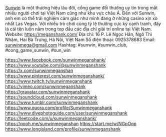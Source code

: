 <a href="https://meganshank.com/">Sunwin</a> là một thương hiệu lâu đời, cổng game đổi thưởng uy tín trong mắt nhiều người chơi tại Việt Nam cũng như khu vực châu Á. Đến với Sunwin, anh em có thể trải nghiệm cảm giác như mình đang ở những casino xịn xò nhất Las Vegas. Với nhiều trò chơi cùng tỷ lệ thưởng cực kỳ cạnh tranh, đây là cái tên luôn nằm trong top đầu các địa chỉ giải trí online tại Việt Nam.
Website: <a href="https://meganshank.com/">https://meganshank.com/</a>
Địa chỉ: 16 P. Lê Ngọc Hân, Ngô Thì Nhậm, Hai Bà Trưng, Hà Nội, Việt Nam
Số điện thoại: 0925378683
Email: sunwinmega@gmail.com
Hashtag: #sunwin, #sunwin_club, #cong_game_sunwin, #sun_win

<a href="https://www.facebook.com/sunwinmeganshank/">https://www.facebook.com/sunwinmeganshank/</a>
<a href="https://www.youtube.com/@sunwinmeganshank">https://www.youtube.com/@sunwinmeganshank</a>
<a href="https://x.com/sunwinmeganshan">https://x.com/sunwinmeganshan</a>
<a href="https://www.pinterest.com/sunwinmeganshank/">https://www.pinterest.com/sunwinmeganshank/</a>
<a href="https://www.twitch.tv/sunwinmeganshank">https://www.twitch.tv/sunwinmeganshank</a>
<a href="https://vimeo.com/sunwinmeganshank">https://vimeo.com/sunwinmeganshank</a>
<a href="https://gravatar.com/sunwinmeganshank">https://gravatar.com/sunwinmeganshank</a>
<a href="https://soundcloud.com/sunwinmeganshank">https://soundcloud.com/sunwinmeganshank</a>
<a href="https://www.tumblr.com/sunwinmeganshank">https://www.tumblr.com/sunwinmeganshank</a>
<a href="https://www.quora.com/profile/Sunwinmeganshank">https://www.quora.com/profile/Sunwinmeganshank</a>
<a href="https://www.divephotoguide.com/user/sunwinmeganshank">https://www.divephotoguide.com/user/sunwinmeganshank</a>
<a href="https://leetcode.com/u/sunwinmeganshank/">https://leetcode.com/u/sunwinmeganshank/</a>
<a href="https://qooh.me/sunwinmeganshan">https://qooh.me/sunwinmeganshan</a>
<a href="https://start.me/w/NGpOqp">https://start.me/w/NGpOqp</a>
<a href="https://www.longisland.com/profile/sunwinmeganshank">https://www.longisland.com/profile/sunwinmeganshank</a>
